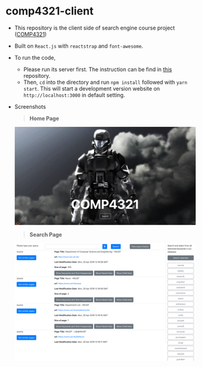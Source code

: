 # comp4321-client

* This repository is the client side of search engine course project ([COMP4321](https://course.cse.ust.hk/comp4321/labs/project.html))

* Built on `React.js` with `reactstrap` and `font-awesome`.

* To run the code,
  * Please run its server first. The instruction can be find in [this](https://github.com/webdev-jeff/comp4321-server) repository.
  * Then, `cd` into the directory and run `npm install` followed with `yarn start`. This will start a development version website on `http://localhost:3000` in default setting.
  
* Screenshots

  > **Home Page**

  ![](img/home.png)

  >**Search Page**

  ![](img/search.png)